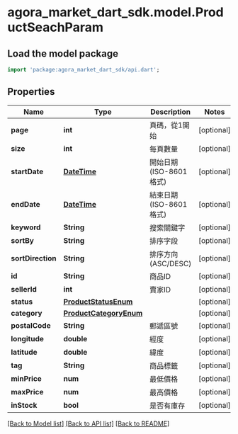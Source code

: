 # agora_market_dart_sdk.model.ProductSeachParam

## Load the model package
```dart
import 'package:agora_market_dart_sdk/api.dart';
```

## Properties
Name | Type | Description | Notes
------------ | ------------- | ------------- | -------------
**page** | **int** | 頁碼，從1開始 | [optional] 
**size** | **int** | 每頁數量 | [optional] 
**startDate** | [**DateTime**](DateTime.md) | 開始日期 (ISO-8601 格式) | [optional] 
**endDate** | [**DateTime**](DateTime.md) | 結束日期 (ISO-8601 格式) | [optional] 
**keyword** | **String** | 搜索關鍵字 | [optional] 
**sortBy** | **String** | 排序字段 | [optional] 
**sortDirection** | **String** | 排序方向 (ASC/DESC) | [optional] 
**id** | **String** | 商品ID | [optional] 
**sellerId** | **int** | 賣家ID | [optional] 
**status** | [**ProductStatusEnum**](ProductStatusEnum.md) |  | [optional] 
**category** | [**ProductCategoryEnum**](ProductCategoryEnum.md) |  | [optional] 
**postalCode** | **String** | 郵遞區號 | [optional] 
**longitude** | **double** | 經度 | [optional] 
**latitude** | **double** | 緯度 | [optional] 
**tag** | **String** | 商品標籤 | [optional] 
**minPrice** | **num** | 最低價格 | [optional] 
**maxPrice** | **num** | 最高價格 | [optional] 
**inStock** | **bool** | 是否有庫存 | [optional] 

[[Back to Model list]](../README.md#documentation-for-models) [[Back to API list]](../README.md#documentation-for-api-endpoints) [[Back to README]](../README.md)



